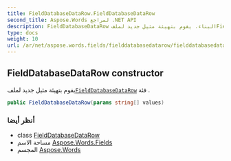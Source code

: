 ```yaml
---
title: FieldDatabaseDataRow.FieldDatabaseDataRow
second_title: Aspose.Words لمراجع .NET API
description: FieldDatabaseDataRow البناء. يقوم بتهيئة مثيل جديد لملفFieldDatabaseDataRow فئة .
type: docs
weight: 10
url: /ar/net/aspose.words.fields/fielddatabasedatarow/fielddatabasedatarow/
---
```

## FieldDatabaseDataRow constructor

يقوم بتهيئة مثيل جديد لملف[`FieldDatabaseDataRow`](../) فئة .

```csharp
public FieldDatabaseDataRow(params string[] values)
```

### أنظر أيضا

* class [FieldDatabaseDataRow](../)
* مساحة الاسم [Aspose.Words.Fields](../../fielddatabasedatarow/)
* المجسم [Aspose.Words](../../../)


